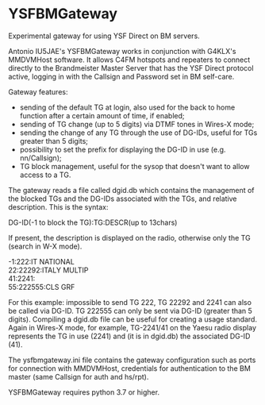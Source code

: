 # YSFBMGateway
Experimental gateway for using YSF Direct on BM servers.

Antonio IU5JAE's YSFBMGateway works in conjunction with G4KLX's MMDVMHost software. It allows C4FM hotspots and repeaters to connect directly to the Brandmeister Master Server that has the YSF Direct protocol active, logging in with the Callsign and Password set in BM self-care.

Gateway features:

- sending of the default TG at login, also used for the back to home function after a certain amount of time, if enabled;
- sending of TG change (up to 5 digits) via DTMF tones in Wires-X mode;
- sending the change of any TG through the use of DG-IDs, useful for TGs greater than 5 digits;
- possibility to set the prefix for displaying the DG-ID in use (e.g. nn/Callsign);
- TG block management, useful for the sysop that doesn't want to allow access to a TG.

The gateway reads a file called dgid.db which contains the management of the blocked TGs and the DG-IDs associated with the TGs, and relative description. This is the syntax:

DG-ID(-1 to block the TG):TG:DESCR(up to 13chars)

If present, the description is displayed on the radio, otherwise only the TG (search in W-X mode).

-1:222:IT NATIONAL<br>
22:22292:ITALY MULTIP<br>
41:2241:<br>
55:222555:CLS GRF<br>

For this example: impossible to send TG 222, TG 22292 and 2241 can also be called via DG-ID. TG 222555 can only be sent via DG-ID (greater than 5 digits).
Compiling a dgid.db file can be useful for creating a usage standard.
Again in Wires-X mode, for example, TG-2241/41 on the Yaesu radio display represents the TG in use (2241) and (it is in dgid.db) the associated DG-ID (41).

The ysfbmgateway.ini file contains the gateway configuration such as ports for connection with MMDVMHost, credentials for authentication to the BM master (same Callsign for auth and hs/rpt).

YSFBMGateway requires python 3.7 or higher.
